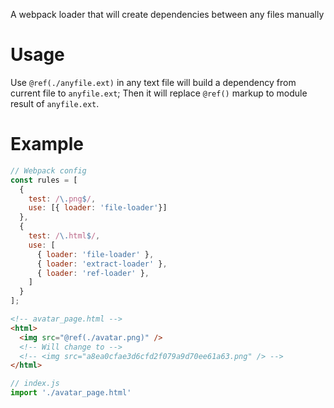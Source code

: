 A webpack loader that will create dependencies between any files manually

# Usage

Use `@ref(./anyfile.ext)` in any text file will build a dependency from current file to `anyfile.ext`; Then it will replace `@ref()` markup to module result of `anyfile.ext`.

# Example
```javascript
// Webpack config
const rules = [
  {
    test: /\.png$/,
    use: [{ loader: 'file-loader'}]
  },
  {
    test: /\.html$/,
    use: [
      { loader: 'file-loader' },
      { loader: 'extract-loader' },
      { loader: 'ref-loader' },
    ]
  }
];
```
```html
<!-- avatar_page.html -->
<html>
  <img src="@ref(./avatar.png)" /> 
  <!-- Will change to -->
  <!-- <img src="a8ea0cfae3d6cfd2f079a9d70ee61a63.png" /> -->
</html>
```
```javascript
// index.js
import './avatar_page.html'
```